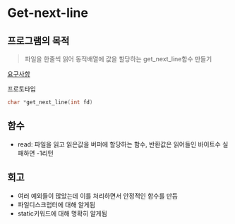 # Get-next-line

## 프로그램의 목적

> 파일을 한줄씩 읽어 동적배열에 값을 할당하는 get_next_line함수 만들기

[요구사항](./get_next_line.pdf)

프로토타입

```c
char *get_next_line(int fd)
```

## 함수

- read: 파일을 읽고 읽은값을 버퍼에 할당하는 함수, 반환값은 읽어들인 바이트수 실패하면 -1리턴

## 회고

- 여러 예외들이 많았는데 이를 처리하면서 안정적인 함수를 만듬
- 파일디스크럽터에 대해 알게됨
- static키워드에 대해 명확히 알게됨
